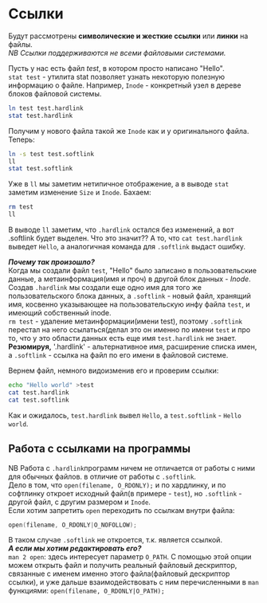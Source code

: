 # Ссылки  

Будут рассмотрены **символические и жесткие ссылки** или **линки** на файлы.  
*NB Ссылки поддерживаются не всеми файловыми системами.*

Пусть у нас есть файл *test*, в котором просто написано "Hello".  
`stat test` - утилита stat позволяет узнать некоторую полезную информацию о файле. Например, `Inode` - конкретный узел в дереве блоков файловой системы.  
```bash
ln test test.hardlink
stat test.hardlink
```
Получим у нового файла  такой же `Inode` как и у оригинального файла. Теперь:
```bash
ln -s test test.softlink
ll
stat test.softlink
```
Уже в `ll` мы заметим нетипичное отображение, а в выводе `stat` заметим изменение `Size` и `Inode`. Бахаем:  
```bash
rm test
ll
```
В выводе `ll` заметим, что `.hardlink` остался без изменений, а вот .softlink будет выделен. Что это значит?? А то, что `cat test.hardlink` выведет `Hello`, а аналогичная команда для `.softlink` выдаст ошибку.  

***Почему так произошло?***  
Когда мы создали файл `test`, "Hello" было записано в пользовательские данные, а метаинформация(имя и проч) в другой блок данных - *Inode*.  
Создав `.hardlink` мы создали еще одно имя для того же пользовательского блока данных, а `.softlink` - новый файл, хранящий имя, косвенно указывающее на пользовательскую инфу файла `test`, и имеющий собственный inode.  
`rm test` - удаление метаинформации(имени test), поэтому `.softlink` перестал на него ссылаться(делал это он именно по имени `test` и про то, что у это области данных есть еще имя `test.hardlink` не знает.  
**Резюмируя,** '.hardlink' - альтернативное имя, расширение списка имен, а `.softlink` - ссылка на файл по его имени в файловой системе.  

Вернем файл, немного видоизменив его и проверим ссылки: 
```bash
echo "Hello world" >test
cat test.hardlink
cat test.softlink
```
Как и ожидалось, `test.hardlink` вывел `Hello`, а `test.softlink` - `Hello world`.  
## Работа с ссылками на программы  
NB Работа с `.hardlink`программ  ничем не отличается от работы с ними для обычных файлов. в отличие от работы с `.softlink`.  
Дело в том, что `open(filename, O_RDONLY);` и по хардлинку, и по софтлинку откроет исходный файл(в примере - `test`), но `.softlink` - другой файл, с другим размером и `Inode`.  
Если хотим запретить `open` переходить по ссылкам внутри файла:
```C
open(filename, O_RDONLY|O_NOFOLLOW);
```
В таком случае `.softlink` не откроется, т.к. является ссылкой.  
***А если мы хотим редактировать его?***  
`man 2 open`: здесь интересует параметр `O_PATH`. С помощью этой опции можем открыть файл и получить реальный файловый дескриптор, связанные с именем именно этого файла(файловый дескриптор ссылки), и уже дальше взаимодействовать с ним перечисленными в `man` функциями: `open(filename, O_RDONLY|O_PATH);`
